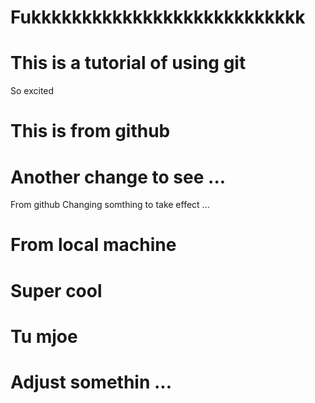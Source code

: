 # Fukkkkkkkkkkkkkkkkkkkkkkkkkkk
# This is a tutorial of using git
So excited
# This is from github

# Another change to see ...
From github
Changing somthing to take effect ...

# From local machine

# Super cool

# Tu mjoe

# Adjust somethin ...
